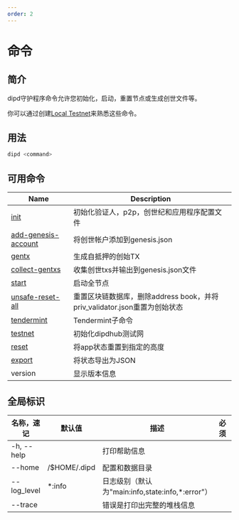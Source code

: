 ```yaml
---
order: 2
---
```


# 命令

## 简介

dipd守护程序命令允许您初始化，启动，重置节点或生成创世文件等。

你可以通过创建[Local Testnet](local-testnet.md)来熟悉这些命令。

## 用法

```bash
dipd <command>
```

## 可用命令

| Name                                                             | Description                                                               |
| ---------------------------------------------------------------- | ------------------------------------------------------------------------- |
| [init](local-testnet.md#dipd-init)                               | 初始化验证人，p2p，创世纪和应用程序配置文件                               |
| [add-genesis-account](local-testnet.md#dipd-add-genesis-account) | 将创世帐户添加到genesis.json                                              |
| [gentx](local-testnet.md#dipd-gentx)                             | 生成自抵押的创始TX                                                        |
| [collect-gentxs](local-testnet.md#dipd-collect-gentxs)           | 收集创世txs并输出到genesis.json文件                                       |
| [start](local-testnet.md#dipd-start)                             | 启动全节点                                                                |
| [unsafe-reset-all](local-testnet.md#dipd-unsafe-reset-all)       | 重置区块链数据库，删除address book，并将priv_validator.json重置为创始状态 |
| [tendermint](local-testnet.md#dipd-tendermint)                   | Tendermint子命令                                                          |
| [testnet](local-testnet.md#build-and-init)                       | 初始化dipdhub测试网                                                       |
| [reset](local-testnet.md#dipd-reset)                             | 将app状态重置到指定的高度                                                 |
| [export](export.md)                                              | 将状态导出为JSON                                                          |
| version                                                          | 显示版本信息                                                              |

## 全局标识

| 名称，速记  | 默认值       | 描述                                             | 必须 | 类型   |
| ----------- | ------------ | ------------------------------------------------ | ---- | ------ |
| -h, --help  |              | 打印帮助信息                                     |      |        |
| --home      | /$HOME/.dipd | 配置和数据目录                                   |      | String |
| --log_level | \*:info      | 日志级别（默认为"main:info,state:info,*:error"） |      | String |
| --trace     |              | 错误是打印出完整的堆栈信息                       |      |        |
